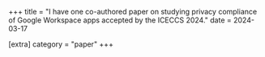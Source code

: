 +++
title = "I have one co-authored paper on studying privacy compliance of Google Workspace apps accepted by the ICECCS 2024."
date = 2024-03-17

[extra]
category = "paper"
+++

